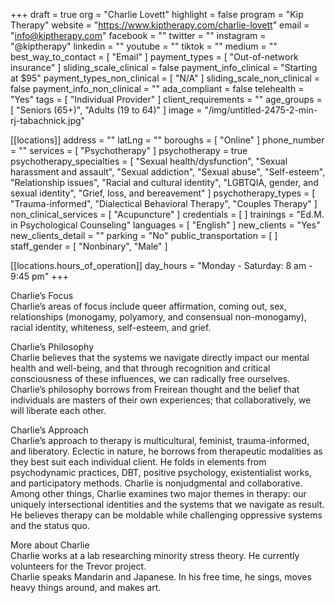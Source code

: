 +++
draft = true
org = "Charlie Lovett"
highlight = false
program = "Kip Therapy"
website = "https://www.kiptherapy.com/charlie-lovett"
email = "info@kiptherapy.com"
facebook = ""
twitter = ""
instagram = "@kiptherapy"
linkedin = ""
youtube = ""
tiktok = ""
medium = ""
best_way_to_contact = [ "Email" ]
payment_types = [ "Out-of-network insurance" ]
sliding_scale_clinical = false
payment_info_clinical = "Starting at $95"
payment_types_non_clinical = [ "N/A" ]
sliding_scale_non_clinical = false
payment_info_non_clinical = ""
ada_compliant = false
telehealth = "Yes"
tags = [ "Individual Provider" ]
client_requirements = ""
age_groups = [ "Seniors (65+)", "Adults (19 to 64)" ]
image = "/img/untitled-2475-2-min-rj-tabachnick.jpg"

[[locations]]
address = ""
latLng = ""
boroughs = [ "Online" ]
phone_number = ""
services = [ "Psychotherapy" ]
psychotherapy = true
psychotherapy_specialties = [
  "Sexual health/dysfunction",
  "Sexual harassment and assault",
  "Sexual addiction",
  "Sexual abuse",
  "Self-esteem",
  "Relationship issues",
  "Racial and cultural identity",
  "LGBTQIA, gender, and sexual identity",
  "Grief, loss, and bereavement"
]
psychotherapy_types = [
  "Trauma-informed",
  "Dialectical Behavioral Therapy",
  "Couples Therapy"
]
non_clinical_services = [ "Acupuncture" ]
credentials = [ ]
trainings = "Ed.M. in Psychological Counseling"
languages = [ "English" ]
new_clients = "Yes"
new_clients_detail = ""
parking = "No"
public_transportation = [ ]
staff_gender = [ "Nonbinary", "Male" ]

  [[locations.hours_of_operation]]
  day_hours = "Monday - Saturday: 8 am - 9:45 pm"
+++

Charlie’s Focus\
Charlie’s areas of focus include queer affirmation, coming out, sex, relationships (monogamy, polyamory, and consensual non-monogamy), racial identity, whiteness, self-esteem, and grief.

Charlie’s Philosophy\
Charlie believes that the systems we navigate directly impact our mental health and well-being, and that through recognition and critical consciousness of these influences, we can radically free ourselves.\
Charlie’s philosophy borrows from Freirean thought and the belief that individuals are masters of their own experiences; that collaboratively, we will liberate each other.

Charlie’s Approach\
Charlie’s approach to therapy is multicultural, feminist, trauma-informed, and liberatory. Eclectic in nature, he borrows from therapeutic modalities as they best suit each individual client. He folds in elements from psychodynamic practices, DBT, positive psychology, existentialist works, and participatory methods. Charlie is nonjudgmental and collaborative.\
Among other things, Charlie examines two major themes in therapy: our uniquely intersectional identities and the systems that we navigate as result. He believes therapy can be moldable while challenging oppressive systems and the status quo.

More about Charlie\
Charlie works at a lab researching minority stress theory. He currently volunteers for the Trevor project.\
Charlie speaks Mandarin and Japanese. In his free time, he sings, moves heavy things around, and makes art.
